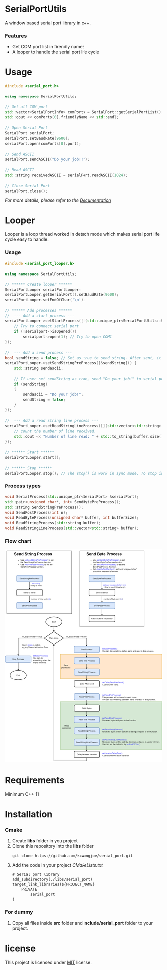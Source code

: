# SerialPortUtils

A window based serial port library in c++.

### Features
* Get COM port list in firendly names
* A looper to handle the serial port life cycle

# Usage

```cpp
#include <serial_port.h>

using namespace SerialPortUtils;

// Get all COM port
std::vector<SerialPortInfo> comPorts = SerialPort::getSerialPortList();
std::cout << comPorts[0].friendlyName << std::endl;

// Open Serial Port
SerialPort serialPort;
serialPort.setBaudRate(9600);
serialPort.open(comPorts[0].port);

// Send ASCII
serialPort.sendASCII("Do your job!!");

// Read ASCII
std::string receivedASCII = serialPort.readASCII(1024);

// Close Serial Port
serialPort.close();
```

*For more details, please refer to the [Documentation](http://kcwongjoe.com/serial_port/index.html)*

# Looper

Looper is a loop thread worked in detach mode which makes serial port life cycle easy to handle.

### Usage

```cpp
#include <serial_port_looper.h>

using namespace SerialPortUtils;

// ****** Create looper ******
SerialPortLooper serialPortLooper;
serialPortLooper.getSerialPort().setBaudRate(9600);
serialPortLooper.setEndOfChar('\n');

// ****** Add processes ******
//  --- Add a start process ---
serialPortLooper->setStartProcess([](std::unique_ptr<SerialPortUtils::SerialPort> &serialport) {
    // Try to connect serial port
    if (!serialport->isOpened())
        serialport->open(1); // Try to open COM1
});

//  --- Add a send process ---
bool sendString = false; // Set as true to send string. After sent, it will return to false.
serialPortLooper->setSendStringPreProcess([&sendString]() {
    std::string sendascii;

    // If user set sendString as true, send "Do your job!" to serial port.
    if (sendString) 
    {
        sendascii = "Do your job!";
        sendString = false;
    }
});

//  --- Add a read string line process --- 
serialPortLooper->setReadStringLineProcess([](std::vector<std::string> buffer) {
    // count the number of line received.
    std::cout << "Number of line read: " + std::to_string(buffer.size()) << std::endl;
});

// ****** Start ******
serialPortLooper.start();

// ****** Stop ******
serialPortLooper.stop(); // The stop() is work in sync mode. To stop in async, use stop(true)
```

### Process types

```cpp
void SerialProcess(std::unique_ptr<SerialPort> &serialPort);
std::pair<unsigned char*, int> SendBytePreProcess();
std::string SendStringPreProcess();
void SendPostProcess(int n);
void ReadByteProcess(unsigned char* buffer, int bufferSize);
void ReadStringProcess(std::string buffer);
void ReadStringLineProcess(std::vector<std::string> buffer);
```

### Flow chart
![Looper](docs/looper.png)

# Requirements

Minimum C++ 11

# Installation

### Cmake

1. Create **libs** folder in you project
2. Clone this repository into the **libs** folder
   ```
   git clone https://github.com/kcwongjoe/serial_port.git
   ```
3. Add the code in your project *CMakeLists.txt*
   ```
   # Serial port library
   add_subdirectory(./libs/serial_port)
   target_link_libraries(${PROJECT_NAME}
       PRIVATE
           serial_port
   )
   ```
### For dummy
1. Copy all files inside **src** folder and **include/serial_port** folder to your project.

# license
This project is licensed under [MIT](LICENSE) license.